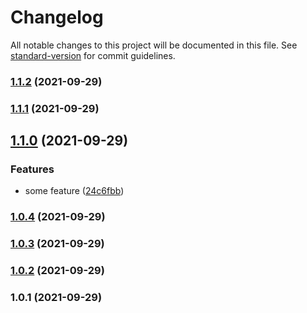 # Changelog

All notable changes to this project will be documented in this file. See [standard-version](https://github.com/conventional-changelog/standard-version) for commit guidelines.

### [1.1.2](https://github.com/jedfoster/flow-tester/compare/v1.1.1...v1.1.2) (2021-09-29)

### [1.1.1](https://github.com/jedfoster/flow-tester/compare/v1.1.0...v1.1.1) (2021-09-29)

## [1.1.0](https://github.com/jedfoster/flow-tester/compare/v1.0.4...v1.1.0) (2021-09-29)


### Features

* some feature ([24c6fbb](https://github.com/jedfoster/flow-tester/commit/24c6fbb59a6791f09294754b6b00efcf384fa336))

### [1.0.4](https://github.com/jedfoster/flow-tester/compare/v1.0.3...v1.0.4) (2021-09-29)

### [1.0.3](https://github.com/jedfoster/flow-tester/compare/v1.0.2...v1.0.3) (2021-09-29)

### [1.0.2](https://github.com/jedfoster/flow-tester/compare/v1.0.1...v1.0.2) (2021-09-29)

### 1.0.1 (2021-09-29)
